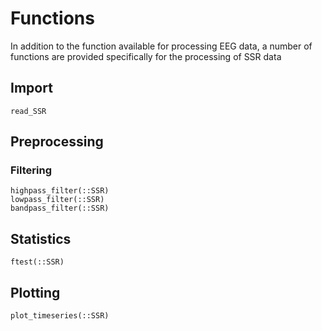 # Functions

In addition to the function available for processing EEG data,
a number of functions are provided specifically for the processing of SSR data


## Import

```@docs
read_SSR
```

## Preprocessing


### Filtering

```@docs
highpass_filter(::SSR)
lowpass_filter(::SSR)
bandpass_filter(::SSR)
```

## Statistics

```@docs
ftest(::SSR)
```

## Plotting

```@docs
plot_timeseries(::SSR)
```


